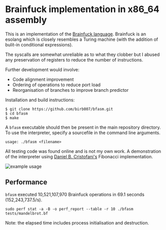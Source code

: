 # Brainfuck implementation in x86_64 assembly

This is an implementation of the [Brainfuck language](https://github.com/brain-lang/brainfuck/blob/master/brainfuck.md). Brainfuck is an esolang which is closely resembles a Turing machine (with the addition of bulit-in conditional expressions).

The syscalls are somewhat unreliable as to what they clobber but I abused any preservation of registers to reduce the number of instructions.

Further development would involve:
- Code alignment improvement
- Ordering of operations to reduce port load
- Reorganisation of branches to improve branch predictor

Installation and build instructions:
```
$ git clone https://github.com/birb007/bfasm.git
$ cd bfasm
$ make
```

A `bfasm` executable should then be present in the main repository directory. To use the interpreter, specify a sourcefile in the command line arguments.
```
usage: ./bfasm <filename>
```

All testing code was found online and is not my own work. A demonstration of the interpreter using [Daniel B. Cristofani's](http://www.hevanet.com/cristofd/brainfuck/) Fibonacci implementation.

![example usage](https://raw.githubusercontent.com/birb007/bfasm/master/demo/demo.png)

## Performance

`bfasm` executed 10,521,107,970 Brainfuck operations in 69.1 seconds (152,243,737.5/s).

`sudo perf stat -a -B -o perf_report --table -r 10 ./bfasm tests/mandelbrot.bf`

Note: the elapsed time includes process initialisation and destruction.
